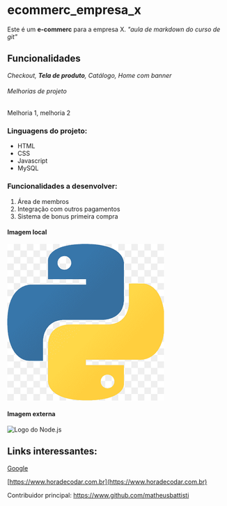 # ecommerc_empresa_x
Este é um **e-commerc** para a empresa X. *"aula de markdown do curso de git"*

## Funcionalidades
_Checkout, **Tela de produto**, Catálogo, Home com banner_


###### Melhorias de projeto

Melhoria 1, melhoria 2


### Linguagens do projeto:

* HTML
* CSS
* Javascript
* MySQL

### Funcionalidades a desenvolver:
1. Área de membros
2. Integração com outros pagamentos
3. Sistema de bonus primeira compra

#### Imagem local

![Logo do Pyhton](img/python.png)


#### Imagem externa
![Logo do Node.js](https://en.wikipedia.org/wiki/File:Node.js_logo.svg)



## Links interessantes:

[Google](https://www.google.com)

[https://www.horadecodar.com.br](https://www.horadecodar.com.br)

Contribuidor principal: https://www.github.com/matheusbattisti